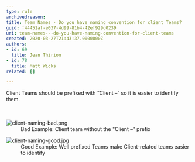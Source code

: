 ```yaml
---
type: rule
archivedreason: 
title: Team Names - Do you have naming convention for client Teams?
guid: f44451af-e037-4d99-81b4-42ef929d0239
uri: team-names---do-you-have-naming-convention-for-client-teams
created: 2020-03-27T21:43:37.0000000Z
authors:
- id: 69
  title: Jean Thirion
- id: 78
  title: Matt Wicks
related: []

---
```



Client Teams should be prefixed with “Client –“ so it is easier to identify them.<br>
<br><excerpt class='endintro'></excerpt><br>
<dl class="badImage"><dt><img src="/PublishingImages/client-naming-bad.png" alt="client-naming-bad.png" /></dt><dd>​Bad Example&#58; Client team without the &quot;Client –&quot; prefix</dd></dl><dl class="goodImage"><dt><img src="/PublishingImages/client-naming-good.jpg" alt="client-naming-good.jpg" />
</dt><dd>Good Example&#58; Well prefixed Teams make Client-related teams easier to identify</dd></dl>


